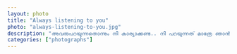 ```yaml
---		
layout: photo
title: "Always listening to you"
photo: "always-listening-to-you.jpg"
description: "അവരുപറയുന്നതൊന്നും നീ കാര്യാക്കണ്ട.. നീ പറയുന്നത് മാത്രേ ഞാൻ കേൾക്കൂ."
categories: ["photographs"]
---
```

